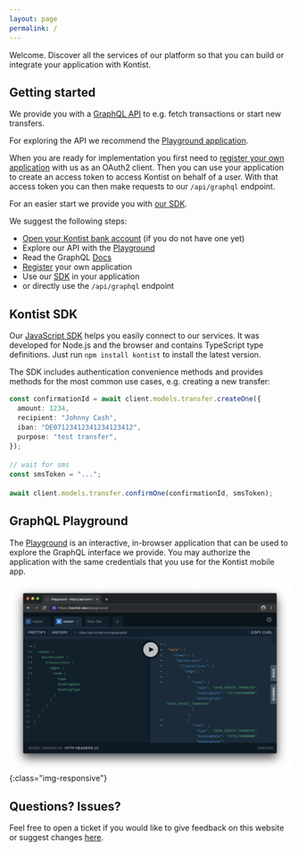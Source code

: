 ```yaml
---
layout: page
permalink: /
---
```


Welcome. Discover all the services of our platform so that you can build or integrate your application with Kontist.

## Getting started

We provide you with a [GraphQL API](https://graphql.org) to e.g. fetch transactions or start new transfers.

For exploring the API we recommend the [Playground application](/playground).

When you are ready for implementation you first need to [register your own application](/client-management) with us as an OAuth2 client. Then you can use your application to create an access token to access Kontist on behalf of a user. With that access token you can then make requests to our `/api/graphql` endpoint.

For an easier start we provide you with [our SDK](/sdk).

We suggest the following steps:
* [Open your Kontist bank account](https://start.kontist.com/?utm_campaign=kontist_dev) (if you do not have one yet)
* Explore our API with the [Playground](/playground)
* Read the GraphQL [Docs](/docs)
* [Register](/client-management) your own application
* Use our [SDK](/sdk) in your application
* or directly use the `/api/graphql` endpoint

## Kontist SDK

Our [JavaScript SDK](/sdk) helps you easily connect to our services. It was developed for Node.js and the browser and contains TypeScript type definitions. Just run `npm install kontist` to install the latest version.

The SDK includes authentication convenience methods and provides methods for the most common use cases, e.g. creating a new transfer:
```typescript
const confirmationId = await client.models.transfer.createOne({
  amount: 1234,
  recipient: "Johnny Cash",
  iban: "DE07123412341234123412",
  purpose: "test transfer",
});

// wait for sms
const smsToken = "...";

await client.models.transfer.confirmOne(confirmationId, smsToken);
```

## GraphQL Playground

The [Playground](/playground) is an interactive, in-browser application that can be used to explore the GraphQL interface we provide. You may authorize the application with the same credentials that you use for the Kontist mobile app.

![Playground Screenshot](/assets/playground.png){:class="img-responsive"}

## Questions? Issues?

Feel free to open a ticket if you would like to give feedback on this website or suggest changes [here](https://github.com/kontist/kontist.github.io/issues/new).
